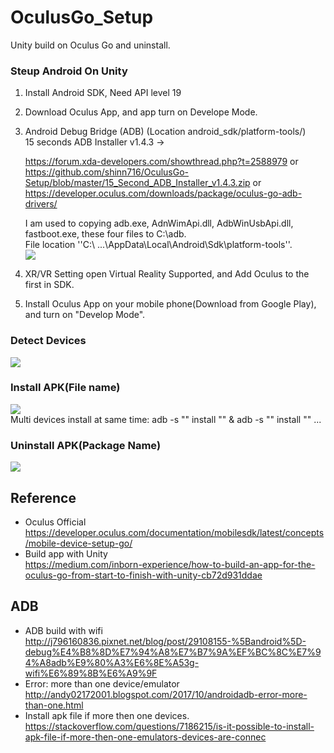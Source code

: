 # OculusGo_Setup
Unity build on Oculus Go and uninstall.

### Steup Android On Unity
1. Install Android SDK, Need API level 19
2. Download Oculus App, and app turn on Develope Mode.
3. Android Debug Bridge (ADB) (Location android_sdk/platform-tools/)  
  15 seconds ADB Installer v1.4.3 ->   
  
    https://forum.xda-developers.com/showthread.php?t=2588979 or  
    https://github.com/shinn716/OculusGo-Setup/blob/master/15_Second_ADB_Installer_v1.4.3.zip or  
    https://developer.oculus.com/downloads/package/oculus-go-adb-drivers/  
      
    I am used to copying adb.exe, AdnWimApi.dll, AdbWinUsbApi.dll, fastboot.exe, these four files to C:\adb\.  
    File location ''C:\ ...\AppData\Local\Android\Sdk\platform-tools''.  
    <img src="https://github.com/shinn716/OculusGo_Setup/blob/master/adb04.png" /></a>  
    
    
4. XR/VR Setting open Virtual Reality Supported, and Add Oculus to the first in SDK.  
5. Install Oculus App on your mobile phone(Download from Google Play), and turn on "Develop Mode".  
    
### Detect Devices  
<img src="https://github.com/shinn716/OculusGo_Setup/blob/master/adb01.png" /></a>  
  
### Install APK(File name)  
<img src="https://github.com/shinn716/OculusGo_Setup/blob/master/adb02.png" /></a>   
Multi devices install at same time: adb -s "<deviceIDfromlist>" install "<path-to-apk>" & adb -s "<deviceIDfromlist>" install "<path-to-apk>" ...   
  
### Uninstall APK(Package Name)  
<img src="https://github.com/shinn716/OculusGo_Setup/blob/master/adb03.png" /></a>  
  
Reference  
---
 - Oculus Official  
 https://developer.oculus.com/documentation/mobilesdk/latest/concepts/mobile-device-setup-go/  
 - Build app with Unity  
 https://medium.com/inborn-experience/how-to-build-an-app-for-the-oculus-go-from-start-to-finish-with-unity-cb72d931ddae  

ADB
---
 - ADB build with wifi  
http://j796160836.pixnet.net/blog/post/29108155-%5Bandroid%5D-debug%E4%B8%8D%E7%94%A8%E7%B7%9A%EF%BC%8C%E7%94%A8adb%E9%80%A3%E6%8E%A53g-wifi%E6%89%8B%E6%A9%9F  
 - Error: more than one device/emulator  
 http://andy02172001.blogspot.com/2017/10/androidadb-error-more-than-one.html  
 - Install apk file if more then one devices.  
 https://stackoverflow.com/questions/7186215/is-it-possible-to-install-apk-file-if-more-then-one-emulators-devices-are-connec  
